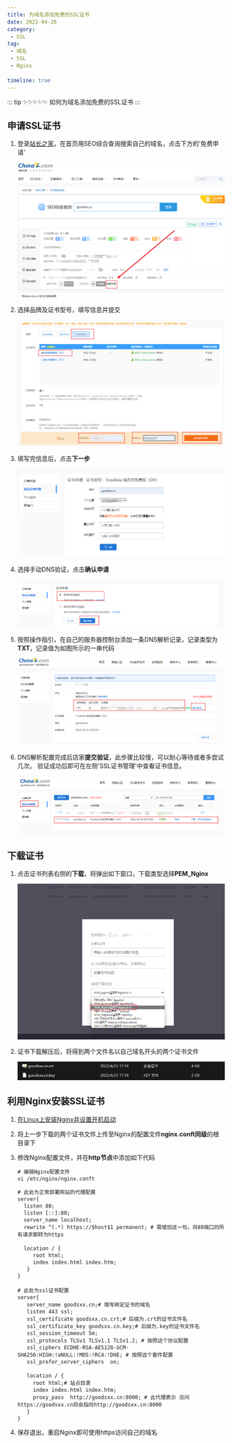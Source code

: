 ```yaml
---
title: 为域名添加免费的SSL证书
date: 2022-04-26
category:
 - SSL
tag: 
 - 域名
 - SSL
 - Nginx

timeline: true
---
```


::: tip ✨✨✨✨✨
如何为域名添加免费的SSL证书
:::

<!-- more -->

## 申请SSL证书

1. 登录[站长之家](https://seo.chinaz.com/ "站长之家")，在首页用SEO综合查询搜索自己的域名，点击下方的'免费申请'

   ![img](./image/domain-name-add-ssl-certificate/1650895183446.png "站长之家")
2. 选择品牌及证书型号，填写信息并提交

   ![选择证书](./image/domain-name-add-ssl-certificate/1650895317777.png "选择证书")
3. 填写完信息后，点击**下一步**

   ![站长之家](./image/domain-name-add-ssl-certificate/1650895434040.png "站长之家")
4. 选择手动DNS验证，点击**确认申请**

   ![站长之家](./image/domain-name-add-ssl-certificate/1650895584686.png "站长之家")
5. 按照操作指引，在自己的服务器控制台添加一条DNS解析记录，记录类型为**TXT**，记录值为如图所示的一串代码

   ![站长之家](./image/domain-name-add-ssl-certificate/1650895811146.png "站长之家")
6. DNS解析配置完成后店家**提交验证**，此步骤比较慢，可以耐心等待或者多尝试几次。
   验证成功后即可在左侧'SSL证书管理'中查看证书信息。

   ![站长之家](./image/domain-name-add-ssl-certificate/1650896190657.png "站长之家")

## 下载证书

1. 点击证书列表右侧的**下载**，将弹出如下窗口，下载类型选择**PEM_Nginx**

   ![img](./image/domain-name-add-ssl-certificate/1650896342040.png)
2. 证书下载解压后，将得到两个文件名以自己域名开头的两个证书文件

   ![img](./image/domain-name-add-ssl-certificate/1650896429306.png)

## 利用Nginx安装SSL证书

1. [在Linux上安装Nginx并设置开机启动](/articles/linux/installation-nginx.md)
2. 将上一步下载的两个证书文件上传至Nginx的配置文件**nginx.conft同级**的根目录下
3. 修改Nginx配置文件，并在**http节点**中添加如下代码

   ```shell
   # 编辑Nginx配置文件
   vi /etc/nginx/nginx.conft
   ```
   ```shell
   # 此处为正常部署网站的代理配置
   server{
     listen 80;
     listen [::]:80;
     server_name localhost;
     rewrite ^(.*) https://$host$1 permanent; # 需增加这一句，将80端口的所有请求都转为https

     location / {
        root html;
        index index.html index.htm;
      }
   }

   # 此处为ssl证书配置
   server{
      server_name goodsxx.cn;# 填写绑定证书的域名
      listen 443 ssl;
      ssl_certificate goodsxx.cn.crt;# 后缀为.crt的证书文件名
      ssl_certificate_key goodsxx.cn.key;# 后缀为.key的证书文件名
      ssl_session_timeout 5m;
      ssl_protocols TLSv1 TLSv1.1 TLSv1.2; # 按照这个协议配置
      ssl_ciphers ECDHE-RSA-AES128-GCM-SHA256:HIGH:!aNULL:!MD5:!RC4:!DHE; # 按照这个套件配置
      ssl_prefer_server_ciphers  on;

      location / {
        root html;# 站点目录
        index index.html index.htm;
        proxy_pass  http://goodsxx.cn:8000; # 此代理表示 访问https://goodsxx.cn将会指向http://goodsxx.cn:8000
      }
   }
   ```
4. 保存退出，重启Nginx即可使用https访问自己的域名
